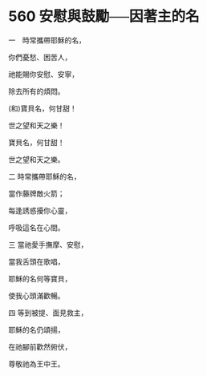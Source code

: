 # 560 安慰與鼓勵──因著主的名

一　時常攜帶耶穌的名，

你們憂愁、困苦人，

祂能賜你安慰、安寧，

除去所有的煩悶。

(和)寶貝名，何甘甜！

世之望和天之樂！

寶貝名，何甘甜！

世之望和天之樂。

二 時常攜帶耶穌的名，

當作藤牌敵火箭；

每逢誘惑擾你心靈，

呼吸這名在心間。

三 當祂愛手撫摩、安慰，

當我舌頭在歌唱，

耶穌的名何等寶貝，

使我心頭滿歡暢。

四 等到被提、面見救主，

耶穌的名仍頌揚，

在祂腳前歡然俯伏，

尊敬祂為王中王。

